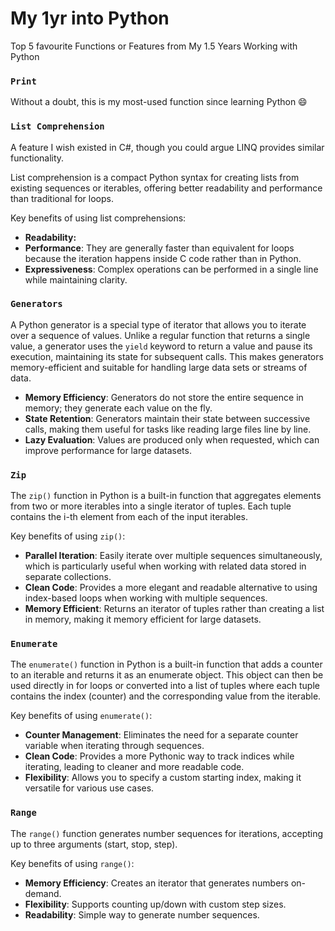 # My 1yr into Python

Top 5 favourite Functions or Features from My 1.5 Years Working with Python

### `Print`

Without a doubt, this is my most-used function since learning Python 😄

### `List Comprehension`

A feature I wish existed in C#, though you could argue LINQ provides similar functionality.

List comprehension is a compact Python syntax for creating lists from existing sequences or iterables, offering better readability and performance than traditional for loops.

Key benefits of using list comprehensions:

- **Readability:**
- **Performance**: They are generally faster than equivalent for loops because the iteration happens inside C code rather than in Python.
- **Expressiveness**: Complex operations can be performed in a single line while maintaining clarity.

### `Generators`

A Python generator is a special type of iterator that allows you to iterate over a sequence of values. Unlike a regular function that returns a single value, a generator uses the `yield` keyword to return a value and pause its execution, maintaining its state for subsequent calls. This makes generators memory-efficient and suitable for handling large data sets or streams of data.

- **Memory Efficiency**: Generators do not store the entire sequence in memory; they generate each value on the fly.
- **State Retention**: Generators maintain their state between successive calls, making them useful for tasks like reading large files line by line.
- **Lazy Evaluation**: Values are produced only when requested, which can improve performance for large datasets.

### `Zip`

The `zip()` function in Python is a built-in function that aggregates elements from two or more iterables into a single iterator of tuples. Each tuple contains the i-th element from each of the input iterables.

Key benefits of using `zip()`:

- **Parallel Iteration**: Easily iterate over multiple sequences simultaneously, which is particularly useful when working with related data stored in separate collections.
- **Clean Code**: Provides a more elegant and readable alternative to using index-based loops when working with multiple sequences.
- **Memory Efficient**: Returns an iterator of tuples rather than creating a list in memory, making it memory efficient for large datasets.

### `Enumerate`

The `enumerate()` function in Python is a built-in function that adds a counter to an iterable and returns it as an enumerate object. This object can then be used directly in for loops or converted into a list of tuples where each tuple contains the index (counter) and the corresponding value from the iterable.

Key benefits of using `enumerate()`:

- **Counter Management**: Eliminates the need for a separate counter variable when iterating through sequences.
- **Clean Code**: Provides a more Pythonic way to track indices while iterating, leading to cleaner and more readable code.
- **Flexibility**: Allows you to specify a custom starting index, making it versatile for various use cases.

### `Range`

The `range()` function generates number sequences for iterations, accepting up to three arguments (start, stop, step).

Key benefits of using `range()`:

- **Memory Efficiency**: Creates an iterator that generates numbers on-demand.
- **Flexibility**: Supports counting up/down with custom step sizes.
- **Readability**: Simple way to generate number sequences.